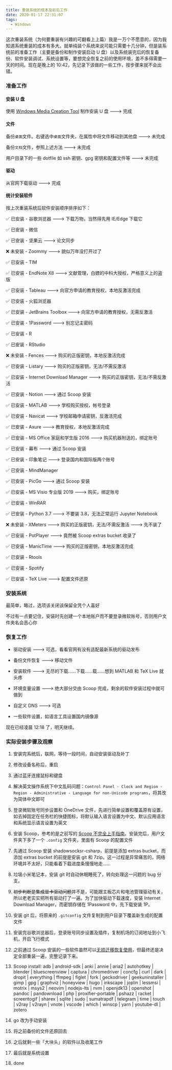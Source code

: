 ```yaml
---
title: 重装系统的成本及前后工作
date: 2020-01-17 22:31:07
tags:
  - Windows
---
```


这次重装系统（为何要重装有兴趣的可翻看上上篇）我是一万个不愿意的，因为我知道系统重装的成本有多大。就单纯装个系统来说可能只需要十几分钟，但是装系统前的准备工作（主要是备份和制作安装启动 U 盘）以及系统装完后的恢复备份、软件安装调试、系统设置等，要想完全恢复之前的使用环境，差不多得需要一天的时间。现在是晚上的 10:42，先记录下该做的一些工作，按步骤来就不会出错。

<!-- more -->

### 准备工作

#### 安装 U 盘

使用 [Windows Media Creation Tool](https://www.microsoft.com/zh-cn/software-download/windows10) 制作安装 U 盘 ---> 完成

#### 文件

备份`桌面`文件。右键选中`桌面`文件夹，在属性中将文件移动到其他盘 ---> 未完成

备份`文档`文件，参照上述方法 ---> 未完成

用户目录下的一些 dotfile 如 ssh 密钥、gpg 密钥和配置文件等 ---> 未完成

#### 驱动

从官网下载驱动 ---> 完成

#### 统计安装软件

按上次重装系统后软件安装顺序排序如下：

✅ 已安装 - 谷歌浏览器 ---> 下载万物，当然得先用 IE/Edge 下载它

✅ 已安装 - 微信

✅ 已安装 - 坚果云 ---> 论文同步

❌ 未安装 - Zoommy ---> 貌似万年没打开过了

✅ 已安装 - TIM

✅ 已安装 - EndNote X8 ---> 文献管理，白嫖的中科大授权，严格意义上的盗版

✅ 已安装 - Tableau ---> 向官方申请的教育授权，本地反激活完成

✅ 已安装 - 火狐浏览器

✅ 已安装 - JetBrains Toolbox ---> 向官方申请的教育授权，无需反激活

✅ 已安装 - 1Password ---> 别忘记主密码

✅ 已安装 - R

✅ 已安装 - RStudio

❌ 未安装 - Fences ---> 购买的正版密钥，本地反激活完成

✅ 已安装 - Listary ---> 购买的正版密钥，无法/不需反激活

✅ 已安装 - Internet Download Manager ---> 购买的正版密钥，无法/不需反激活

✅ 已安装 - Notion ---> 通过 Scoop 安装

✅ 已安装 - MATLAB ---> 学校购买授权，帐号登录

✅ 已安装 - Navicat ---> 学校邮箱申请密钥，反激活完成

✅ 已安装 - Axure ---> 教育授权，本地反激活完成

✅ 已安装 - MS Office 家庭和学生版 2016 ---> 购买机器附送的，绑定账号

✅ 已安装 - 幕布 ---> 通过 Scoop 安装

✅ 已安装 - 印象笔记 ---> 登录国内和国际版两个账号

✅ 已安装 - MindManager

✅ 已安装 - PicGo ---> 通过 Scoop 安装

✅ 已安装 - MS Visio 专业版 2019 ---> 购买，绑定账号

✅ 已安装 - WinRAR

✅ 已安装 - Python 3.7 ---> 不要装 3.8，无法正常运行 Jupyter Notebook

❌ 未安装 - XMeters ---> 购买的正版密钥，无法/不需反激活 ---> 先不装了

✅ 已安装 - PotPlayer ---> 竟然被 Scoop extras bucket 收录了

✅ 已安装 - ManicTime ---> 购买的正版密钥，本地反激活完成

✅ 已安装 - Rtools

✅ 已安装 - Spotify

✅ 已安装 - TeX Live ---> 配置文件还原

### 安装系统

最简单，略过，选项该关闭该保留全凭个人喜好

不过有一点要记住，安装时先创建一个本地账户而不要登录微软账号，否则用户文件夹名会恶心你

### 恢复工作

- 驱动安装 ---> 可选，看看官网有没有适配最新系统的驱动发布

- 备份文件恢复 ---> 移动文件

- 安装软件 ---> 无尽的下载……下载……载……想到 MATLAB 和 TeX Live 就头疼

- 环境变量设置 ---> 绝大部分交由 Scoop 完成，剩余的软件安装过程中就可做到

- 自定义 DNS ---> 可选

- 一些软件设置，如语言工具设置国内镜像源

现在已经凌晨 12:18 了，明天继续。

### 实际安装步骤及观察

1. 安装完系统后，联网，等待一段时间，自动安装驱动及补丁

2. 修改设备名称后，重启

3. 通过蓝牙连接鼠标和键盘

4. 解决英文操作系统下中文乱码问题：`Control Panel - Clock and Region - Region - Administrative - Language for non-Unicode programs`，将其改为简体中文即可

5. 登录微软账号同步设置和 OneDrive 文件，先进行简单设置和覆盖原有设置，如去掉固定在任务栏的快捷图标，将默认输入语言设置为中文、默认应用语言和系统显示语言设置为英文

6. 安装 Scoop，参考的是之前写的 [Scoop 不完全上手指南](https://zs.fyi/archives/scoop-guidebook.html)。安装完后，用户文件夹下多了一个 `.config` 文件夹，里面有 Scoop 的配置文件

7. 先通过 Scoop 安装 shadowsocksr-csharp，前提是添加 extras bucket，而添加 extras bucket 的前提是安装 git 和 7zip。这一过程是异常痛苦的，网络环境并不太好，只能看着下载进度条慢慢地走……

8. 垃圾小米笔记本，安装 git 时自动休眠睡死了，转向处理这一问题的 bug 分支。

9. ~~初步判断是集成显卡驱动问题~~并不是，可能跟主板芯片和电池管理驱动有关，所以老老实实把所有驱动打了一遍。为了加快驱动下载速度，安装 Internet Download Manager，而密钥存储在 1Password 中，先下载安装 1P。

10. 安装 git 后，将原来的 `.gitconfig` 文件复制到用户目录下覆盖新生成的配置文件

11. 安装完谷歌浏览器后，登录账号同步设置及插件，复制机场的订阅地址到小飞机，开启飞行模式

12. 之前通过 Scoop 安装的一些软件虽然可以[无损迁移恢复使用](https://zs.fyi/archives/windows-open-with.html#Scoop-%E8%BF%81%E7%A7%BB%E5%8F%8A%E9%87%8D%E8%A3%85%E5%90%8E%E6%81%A2%E5%A4%8D%E4%BD%BF%E7%94%A8)，但最终还是决定全部重装一遍，完整记录下来。

13. Scoop install: adb | android-sdk | anki | annie | aria2 | autohotkey | blender | bluescreenview | captura | chromedriver | concfg | curl | dark | dropit | everything | ffmpeg | figlet | fork | geckodriver | geekuninstaller | gimp | gpg | graphviz | honeyview | hugo | inkscape | joplin | lessmsi | motrix | msys2 | neovim | nodejs-lts | nvm | openjdk13 | openshot | pandoc | pandownload | php | proxifier-portable | pshazz | racket | screentogif | sharex | sqlite | sudo | sumatrapdf | telegram | time | touch | v2ray | v2rayn | vnote | vscode | which | winscp | yarn | youtube-dl | zotero

14. go 改为手动安装

15. 将之前备份的文件还原回去

16. 之后就剩一些「大块头」的软件以及收尾工作

17. 最后就是系统设置

18. done
